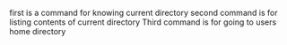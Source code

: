 first is a command for knowing current directory
second command is for listing contents of current directory
Third command is for going to users home directory

